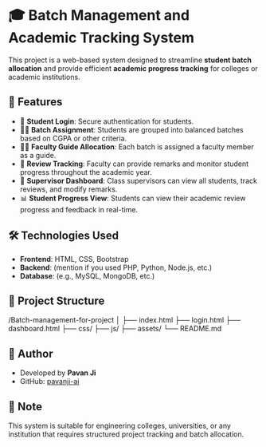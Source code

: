 # 🎓 Batch Management and Academic Tracking System

This project is a web-based system designed to streamline **student batch allocation** and provide efficient **academic progress tracking** for colleges or academic institutions.

## 🚀 Features

- 🔐 **Student Login**: Secure authentication for students.
- 🧑‍🏫 **Batch Assignment**: Students are grouped into balanced batches based on CGPA or other criteria.
- 👨‍🏫 **Faculty Guide Allocation**: Each batch is assigned a faculty member as a guide.
- 📝 **Review Tracking**: Faculty can provide remarks and monitor student progress throughout the academic year.
- 🧾 **Supervisor Dashboard**: Class supervisors can view all students, track reviews, and modify remarks.
- 📊 **Student Progress View**: Students can view their academic review progress and feedback in real-time.

## 🛠️ Technologies Used

- **Frontend**: HTML, CSS, Bootstrap
- **Backend**: (mention if you used PHP, Python, Node.js, etc.)
- **Database**: (e.g., MySQL, MongoDB, etc.)

## 📁 Project Structure

/Batch-management-for-project
│
├── index.html
├── login.html
├── dashboard.html
├── css/
├── js/
├── assets/
└── README.md

## 🙌 Author

- Developed by **Pavan Ji**
- GitHub: [pavanji-ai](https://github.com/pavanji-ai)

## 📌 Note

This system is suitable for engineering colleges, universities, or any institution that requires structured project tracking and batch allocation.
